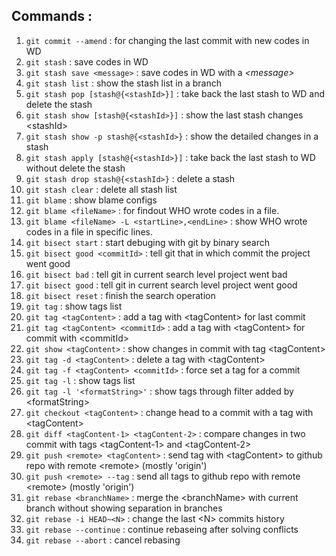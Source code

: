 ## Commands : 
1. `git commit --amend` : for changing the last commit with new codes in WD
1. `git stash` : save codes in WD
1. `git stash save <message>` : save codes in WD with a *\<message>* 
1. `git stash list` : show the stash list in a branch
1. `git stash pop [stash@{<stashId>}]` : take back the last stash to WD and delete the stash
1. `git stash show [stash@{<stashId>}]` : show the last stash changes
\<stashId>
1. `git stash show -p stash@{<stashId>}` : show the detailed changes in a stash
1. `git stash apply [stash@{<stashId>}]` : take back the last stash to WD without delete the stash
1. `git stash drop stash@{<stashId>}` : delete a stash
1. `git stash clear` : delete all stash list 
1. `git blame` : show blame configs
1. `git blame <fileName>` : for findout WHO wrote codes in a file.
1. `git blame <fileName> -L <startLine>,<endLine>` : show WHO wrote codes in a file in specific lines.
1. `git bisect start` : start debuging with git by binary search
1. `git bisect good <commitId>` : tell git that in which commit the project went good
1. `git bisect bad` : tell git in current search level project went bad
1. `git bisect good` : tell git in current search level project went good
1. `git bisect reset` : finish the search operation
1. `git tag` : show tags list
1. `git tag <tagContent>` : add a tag with \<tagContent> for last commit
1. `git tag <tagContent> <commitId>` : add a tag with \<tagContent> for commit with \<commitId>
1. `git show <tagContent>` : show changes in commit with tag \<tagContent>
1. `git tag -d <tagContent>` : delete a tag with \<tagContent>
1. `git tag -f <tagContent> <commitId>` : force set a tag for a commit
1. `git tag -l` : show tags list
1. `git tag -l '<formatString>'` : show tags through filter added by \<formatString>
1. `git checkout <tagContent>` : change head to a commit with a tag with \<tagContent>
1. `git diff <tagContent-1> <tagContent-2>` : compare changes in two commit with tags \<tagContent-1> and \<tagContent-2>
1. `git push <remote> <tagContent>` : send tag with \<tagContent> to github repo with remote \<remote> (mostly 'origin')
1. `git push <remote> --tag` : send all tags to github repo with remote \<remote> (mostly 'origin')
1. `git rebase <branchName>` : merge the \<branchName> with current branch without showing separation in branches
1. `git rebase -i HEAD~<N>` : change the last \<N> commits history
1. `git rebase --continue` : continue rebaseing after solving conflicts
1. `git rebase --abort` : cancel rebasing 